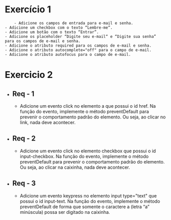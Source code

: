 # Exercício 1
        - Adicione os campos de entrada para e-mail e senha.
    - Adicione um checkbox com o texto “Lembre-me”.
    - Adicione um botão com o texto “Entrar”.
    - Adicione os placeholder “Digite seu e-mail“ e “Digite sua senha” para os campos de e-mail e senha.
    - Adicione o atributo required para os campos de e-mail e senha.
    - Adicione o atributo autocomplete="off" para o campo de e-mail.
    - Adicione o atributo autofocus para o campo de e-mail.
    
# Exercicio 2

* ## Req - 1

    - Adicione um evento click no elemento a que possui o id href. Na função do evento, implemente o método preventDefault para prevenir o comportamento padrão do elemento. Ou seja, ao clicar no link, nada deve acontecer.

* ## Req - 2 
    - Adicione um evento click no elemento checkbox que possui o id input-checkbox. Na função do evento, implemente o método preventDefault para prevenir o comportamento padrão do elemento. Ou seja, ao clicar na caixinha, nada deve acontecer.

* ## Req - 3
    - Adicione um evento keypress no elemento input type="text" que possui o id input-text. Na função do evento, implemente o método preventDefault de forma que somente o caractere a (letra “a” minúscula) possa ser digitado na caixinha.
